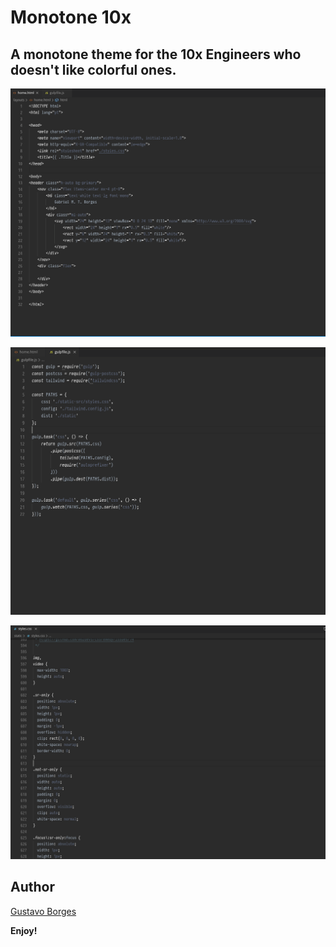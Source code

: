 # Monotone 10x
## A monotone theme for the 10x Engineers who doesn't like colorful ones.

![HTML](images/html-sample.png)

![JS](images/js-sample.png)

![CSS](images/css-sample.png)


## Author

[Gustavo Borges](https://twitter.com/gustavomtborges) 

**Enjoy!**
